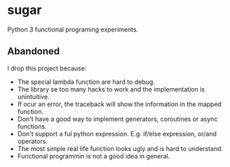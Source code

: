 # sugar
Python 3 functional programing experiments.

## Abandoned

I drop this project because:
- The special lambda function are hard to debug.
- The library se too many hacks to work and the implementation is unintuitive.
- If ocur an error, the traceback will show the information in the mapped
  function.
- Don't have a good way to implement generators, coroutines or async functions.
- Don't support a ful python expression. E.g. if/else expression, or/and
  operators.
- The most simple real life function looks ugly and is hard to understand.
- Functional programmin is not a good idea in general.
